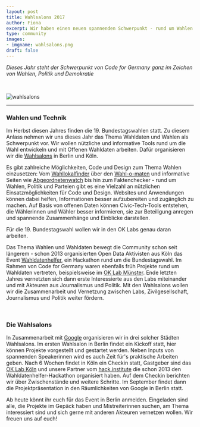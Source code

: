 ```yaml
---
layout: post
title: Wahlsalons 2017
author: Fiona
excerpt: Wir haben einen neuen spannenden Schwerpunkt - rund um Wahlen und Wahldaten
type: community
images:
- imgname: wahlsalons.png
draft: false
---
```


*Dieses Jahr steht der Schwerpunkt von Code for Germany ganz im Zeichen von Wahlen, Politik und Demokratie*

<br>

![wahlsalons](/blog/wahlsalons.png)

<hr>

### Wahlen und Technik


<p>Im Herbst diesen Jahres finden die 19. Bundestagswahlen statt. Zu diesem Anlass nehmen wir uns dieses Jahr das Thema Wahldaten und Wahlen als Schwerpunkt vor. Wir wollen nützliche und informative Tools rund um die Wahl entwickeln und mit Offenen Wahldaten arbeiten. Dafür organisieren wir die <a href="http://codefor.de/wahlsalons">Wahlsalons</a> in Berlin und Köln.</p>

<p>Es gibt zahlreiche Möglichkeiten, Code und Design zum Thema Wahlen einzusetzen: Vom <a href="http://wahllokalfinder.herokuapp.com">Wahllokalfinder</a> über den <a href="https://www.bpb.de/politik/wahlen/wahl-o-mat/">Wahl-o-maten</a> und informative Seiten wie <a href="http://www.abgeordnetenwatch.de">Abgeordnetenwatch</a> bis hin zum Faktenchecker - rund um Wahlen, Politik und Parteien gibt es eine Vielzahl an nützlichen Einsatzmöglichkeiten für Code und Design. Websites und Anwendungen können dabei helfen, Informationen besser aufzubereiten und zugänglich zu machen. Auf Basis von offenen Daten können Civic-Tech-Tools entstehen, die Wählerinnen und Wähler besser informieren, sie zur Beteiligung anregen und spannende Zusammenhänge und Einblicke darstellen.</p>

<p>Für die 19. Bundestagswahl wollen wir in den OK Labs genau daran arbeiten.</p>

<p>Das Thema Wahlen und Wahldaten bewegt die Community schon seit längerem - schon 2013 organisierten Open Data Aktivisten aus Köln das Event <a href="http://wahldatenhelfer.de">Wahldatenhelfer</a>, ein Hackathon rund um die Bundestagswahl. Im Rahmen von Code for Germany waren ebenfalls früh Projekte rund um Wahldaten vertreten, beispielsweise im <a href="https://codefor.de/muenster">OK Lab Münster</a>. Ende letzten Jahres vernetzten sich dann erste Interessierte aus den Labs miteinander und mit Akteuren aus Journalismus und Politik. Mit den Wahlsalons wollen wir die Zusammenarbeit und Vernetzung zwischen Labs, Zivilgesellschaft, Journalismus und Politik weiter fördern.</p>

<br>

### Die Wahlsalons


<p>In Zusammenarbeit mit <a href="google.org">Google</a> organisieren wir in drei solcher Städten Wahlsalons. Im ersten Wahlsalon in Berlin findet ein Kickoff statt, hier können Projekte vorgestellt und gestartet werden. Neben Inputs von spannenden Speakerinnen wird es auch Zeit für's praktische Arbeiten geben. Nach 6 Wochen findet in Köln ein Checkin statt, Gastgeber sind das <a href="http://codefor.de/koeln">OK Lab Köln</a> und unsere Partner vom <a href="http://hack.institute">hack.institute</a> die schon 2013 den Wahldatenhelfer-Hackathon organisiert haben. Auf dem Checkin berichten wir über Zwischenstände und weitere Schritte. Im September findet dann die Projektpräsentation in den Räumlichkeiten von Google in Berlin statt.</p>

<p>Ab heute könnt ihr euch für das Event in Berlin anmelden. Eingeladen sind alle, die Projekte im Gepäck haben und Mistreiterinnen suchen, am Thema interessiert sind und sich gerne mit anderen Akteuren vernetzen wollen. Wir freuen uns auf euch!</p>
